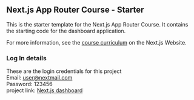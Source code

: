 ## Next.js App Router Course - Starter

This is the starter template for the Next.js App Router Course. It contains the starting code for the dashboard application.

For more information, see the [course curriculum](https://nextjs.org/learn) on the Next.js Website.

### Log In details

These are the login credentials for this project  
Email: user@nextmail.com  
Password: 123456  
project link: [Next.js dashboard](https://nextjs-dashboard-sand-seven-61.vercel.app/)
